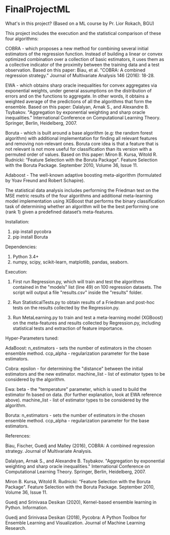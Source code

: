 # FinalProjectML 

What's in this project? (Based on a ML course by Pr. Lior Rokach, BGU)

This project includes the execution and the statistical comparison of these four algorithms:

COBRA - which proposes a new method for combining several initial estimators of the regression function. Instead of building a linear or convex optimized combination over a collection of basic estimators, it uses them as a collective indicator of the proximity between the training data and a test observation. Based on this paper: Biau, et al. "COBRA: A combined regression strategy." Journal of Multivariate Analysis 146 (2016): 18-28.

EWA - which obtains sharp oracle inequalities for convex aggregates via exponential weights, under general assumptions on the distribution of errors and on the functions to aggregate. In other words, it obtains a weighted average of the predictions of all the algorithms that form the ensemble. Based on this paper: Dalalyan, Arnak S., and Alexandre B. Tsybakov. "Aggregation by exponential weighting and sharp oracle inequalities." International Conference on Computational Learning Theory. Springer, Berlin, Heidelberg, 2007.

Boruta - which is built around a base algorithm (e.g: the random forest algorithm) with additional implementation for finding all relevant features and removing non-relevant ones. Boruta core idea is that a feature that is not relevant is not more useful for classification than its version with a permuted order of values. Based on this paper: Miron B. Kursa, Witold R. Rudnicki: “Feature Selection with the Boruta Package". Feature Selection with the Boruta Package. September 2010, Volume 36, Issue 11.

Adaboost - The well-known adaptive boosting meta-algorithm (formulated by Yoav Freund and Robert Schapire).

The statistical data analysis includes performing the Friedman test on the MSE metric results of the four algorithms and additional meta-learning model implementation using XGBoost that performs the binary classification task of determining whether an algorithm will be the best performing one (rank 1) given a predefined dataset’s meta-features.


Installation:
1. pip install pycobra
2. pip install Boruta


Dependencies:
1. Python 3.4+
2. numpy, scipy, scikit-learn, matplotlib, pandas, seaborn.


Execution:

1. First run Regression.py, which will train and test the algorithms contained in the "models" list (line 49) on 100 regression datasets. The script will output a file "results.csv" inside the "results" folder.

2. Run StatisticalTests.py to obtain results of a Friedman and post-hoc tests on the results collected by the Regression.py.

3. Run MetaLearning.py to train and test a meta-learning model (XGBoost) on the meta-features and results collected by Regression.py, including statistical tests and extraction of feature importance.


Hyper-Parameters tuned:

AdaBoost:
n_estimators - sets the number of estimators in the chosen ensemble method.
ccp_alpha - regularization parameter for the base estimators.
  
Cobra:
epsilon - for determining the "distance" between the initial estimators and the new estimator.
machine_list - list of estimator types to be considered by the algorithm.

Ewa:
beta - the "temperature" parameter, which is used to build the estimator fn based on data. (for further explanation, look at EWA reference above).
machine_list - list of estimator types to be considered by the algorithm.
  
Boruta:
n_estimators - sets the number of estimators in the chosen ensemble method.
ccp_alpha - regularization parameter for the base estimators.



References:

Biau, Fischer, Guedj and Malley (2016), COBRA: A combined regression strategy. Journal of Multivariate Analysis.

Dalalyan, Arnak S., and Alexandre B. Tsybakov. "Aggregation by exponential weighting and sharp oracle inequalities." International Conference on Computational Learning Theory. Springer, Berlin, Heidelberg, 2007.

Miron B. Kursa, Witold R. Rudnicki: “Feature Selection with the Boruta Package". Feature Selection with the Boruta Package. September 2010, Volume 36, Issue 11.

Guedj and Srinivasa Desikan (2020), Kernel-based ensemble learning in Python. Information.

Guedj and Srinivasa Desikan (2018), Pycobra: A Python Toolbox for Ensemble Learning and Visualization. Journal of Machine Learning Research.




